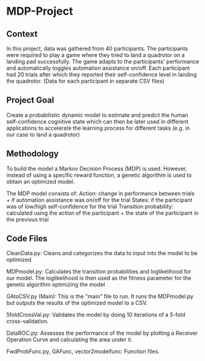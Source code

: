 # MDP-Project

## Context

In this project, data was gathered from 40 participants. The participants were required to play a game where they tried to land a quadrotor on a landing pad successfully. The game adapts to the participants' performance and automatically toggles automation assistance on/off. Each participant had 20 trials after which they reported their self-confidence level in landing the quadrotor. (Data for each participant in separate CSV files)

## Project Goal

Create a probabilistic dynamic model to estimate and predict the human self-confidence cognitive state which can then be later used in different applications to accelerate the learning process for different tasks (e.g. in our case to land a quadrotor)

## Methodology

To build the model a Markov Decision Process (MDP) is used. However, instead of using a specific reward function, a genetic algorithm is used to obtain an optimized model.

The MDP model consists of:
Action: change in performance between trials + if automation assistance was on/off for the trial
States: if the participant was of low/high self-confidence for the trial
Transition probability: calculated using the action of the participant + the state of the participant in the previous trial

## Code Files

CleanData.py: Cleans and categorizes the data to input into the model to be optimized 

MDPmodel.py: Calculates the transition probabilities and loglikelihood for our model. The loglikelihood is then used as the fitness parameter for the genetic algorithm optimizing the model

GAtoCSV.py (Main): This is the "main" file to run. It runs the MDPmodel.py but outputs the results of the optimized model to a CSV.

5foldCrossVal.py: Validates the model by doing 10 iterations of a 5-fold cross-validation.

DataROC.py: Assesses the performance of the model by plotting a Receiver Operation Curve and calculating the area under it.

FwdProbFunc.py, GAFunc, vector2modelfunc: Function files.



